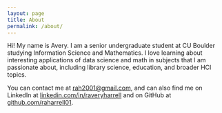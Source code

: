 ```yaml
---
layout: page
title: About
permalink: /about/
---
```


Hi! My name is Avery. I am a senior undergraduate student at CU Boulder studying Information Science and Mathematics. I love learning about interesting applications of data science and math in subjects that I am passionate about, including library science, education, and broader HCI topics.

You can contact me at rah2001@gmail.com, and can also find me on LinkedIn at [linkedin.com/in/raveryharrell](https://www.linkedin.com/in/raveryharrell/) and on GitHub at [github.com/raharrell01](https://github.com/raharrell01).
